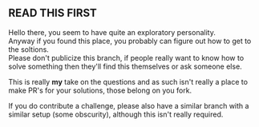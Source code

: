 ## READ THIS FIRST

Hello there, you seem to have quite an exploratory personality.  
Anyway if you found this place, you probably can figure out how to get to the soltions.  
Please don't publicize this branch, if people really want to know how to solve something then they'll find this themselves or ask someone else.

This is really **my** take on the questions and as such isn't really a place to make PR's for your solutions, those belong on you fork.

If you do contribute a challenge, please also have a similar branch with a similar setup (some obscurity), although this isn't really required.
